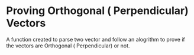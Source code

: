 # Proving Orthogonal ( Perpendicular) Vectors
 A function created to parse two vector and follow an alogrithm to prove if the vectors are  Orthogonal ( Perpendicular)  or not.
